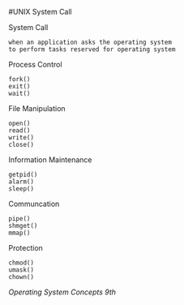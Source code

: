#UNIX System Call

System Call
    
    when an application asks the operating system
    to perform tasks reserved for operating system

Process Control

    fork() 
    exit()
    wait()

File Manipulation

    open()
    read()
    write()
    close()
    
Information Maintenance 

    getpid()
    alarm()
    sleep() 

Communcation 

    pipe()
    shmget()
    mmap() 
    
Protection 

    chmod()
    umask()
    chown()
    
    
    
*Operating System Concepts 9th*


